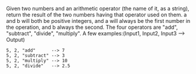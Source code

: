 Given two numbers and an arithmetic operator (the name of it, as a string), return the result of the two numbers having that operator used on them.
a and b will both be positive integers, and a will always be the first number in the operation, and b always the second.
The four operators are "add", "subtract", "divide", "multiply".
A few examples:(Input1, Input2, Input3 --> Output)
```
5, 2, "add"      --> 7
5, 2, "subtract" --> 3
5, 2, "multiply" --> 10
5, 2, "divide"   --> 2.5
```